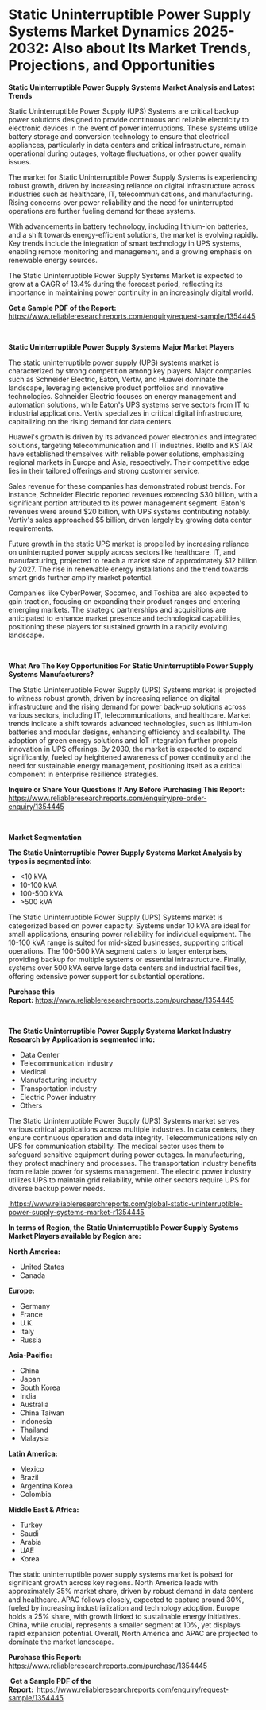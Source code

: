 <p><h1>Static Uninterruptible Power Supply Systems Market Dynamics 2025-2032: Also about Its Market Trends, Projections, and Opportunities</h1></p><p><strong>Static Uninterruptible Power Supply Systems Market Analysis and Latest Trends</strong></p>
<p><p>Static Uninterruptible Power Supply (UPS) Systems are critical backup power solutions designed to provide continuous and reliable electricity to electronic devices in the event of power interruptions. These systems utilize battery storage and conversion technology to ensure that electrical appliances, particularly in data centers and critical infrastructure, remain operational during outages, voltage fluctuations, or other power quality issues. </p><p>The market for Static Uninterruptible Power Supply Systems is experiencing robust growth, driven by increasing reliance on digital infrastructure across industries such as healthcare, IT, telecommunications, and manufacturing. Rising concerns over power reliability and the need for uninterrupted operations are further fueling demand for these systems. </p><p>With advancements in battery technology, including lithium-ion batteries, and a shift towards energy-efficient solutions, the market is evolving rapidly. Key trends include the integration of smart technology in UPS systems, enabling remote monitoring and management, and a growing emphasis on renewable energy sources. </p><p>The Static Uninterruptible Power Supply Systems Market is expected to grow at a CAGR of 13.4% during the forecast period, reflecting its importance in maintaining power continuity in an increasingly digital world.</p></p>
<p><strong>Get a Sample PDF of the Report:&nbsp;</strong> <a href="https://www.reliableresearchreports.com/enquiry/request-sample/1354445?utm_campaign=11&utm_medium=2&utm_source=Github&utm_content=ia&utm_term=12042025&utm_id=static-uninterruptible-power-supply-systems">https://www.reliableresearchreports.com/enquiry/request-sample/1354445</a></p>
<p>&nbsp;</p>
<p><strong>Static Uninterruptible Power Supply Systems Major Market Players</strong></p>
<p><p>The static uninterruptible power supply (UPS) systems market is characterized by strong competition among key players. Major companies such as Schneider Electric, Eaton, Vertiv, and Huawei dominate the landscape, leveraging extensive product portfolios and innovative technologies. Schneider Electric focuses on energy management and automation solutions, while Eaton's UPS systems serve sectors from IT to industrial applications. Vertiv specializes in critical digital infrastructure, capitalizing on the rising demand for data centers.</p><p>Huawei's growth is driven by its advanced power electronics and integrated solutions, targeting telecommunication and IT industries. Riello and KSTAR have established themselves with reliable power solutions, emphasizing regional markets in Europe and Asia, respectively. Their competitive edge lies in their tailored offerings and strong customer service.</p><p>Sales revenue for these companies has demonstrated robust trends. For instance, Schneider Electric reported revenues exceeding $30 billion, with a significant portion attributed to its power management segment. Eaton's revenues were around $20 billion, with UPS systems contributing notably. Vertiv's sales approached $5 billion, driven largely by growing data center requirements.</p><p>Future growth in the static UPS market is propelled by increasing reliance on uninterrupted power supply across sectors like healthcare, IT, and manufacturing, projected to reach a market size of approximately $12 billion by 2027. The rise in renewable energy installations and the trend towards smart grids further amplify market potential.</p><p>Companies like CyberPower, Socomec, and Toshiba are also expected to gain traction, focusing on expanding their product ranges and entering emerging markets. The strategic partnerships and acquisitions are anticipated to enhance market presence and technological capabilities, positioning these players for sustained growth in a rapidly evolving landscape.</p></p>
<p>&nbsp;</p>
<p><strong>What Are The Key Opportunities For Static Uninterruptible Power Supply Systems Manufacturers?</strong></p>
<p><p>The Static Uninterruptible Power Supply (UPS) Systems market is projected to witness robust growth, driven by increasing reliance on digital infrastructure and the rising demand for power back-up solutions across various sectors, including IT, telecommunications, and healthcare. Market trends indicate a shift towards advanced technologies, such as lithium-ion batteries and modular designs, enhancing efficiency and scalability. The adoption of green energy solutions and IoT integration further propels innovation in UPS offerings. By 2030, the market is expected to expand significantly, fueled by heightened awareness of power continuity and the need for sustainable energy management, positioning itself as a critical component in enterprise resilience strategies.</p></p>
<p><strong>Inquire or Share Your Questions If Any Before Purchasing This Report:</strong> <a href="https://www.reliableresearchreports.com/enquiry/pre-order-enquiry/1354445?utm_campaign=11&utm_medium=2&utm_source=Github&utm_content=ia&utm_term=12042025&utm_id=static-uninterruptible-power-supply-systems">https://www.reliableresearchreports.com/enquiry/pre-order-enquiry/1354445</a></p>
<p>&nbsp;</p>
<p><strong>Market Segmentation</strong></p>
<p><strong>The Static Uninterruptible Power Supply Systems Market Analysis by types is segmented into:</strong></p>
<p><ul><li><10 kVA</li><li>10-100 kVA</li><li>100-500 kVA</li><li>>500 kVA</li></ul></p>
<p><p>The Static Uninterruptible Power Supply (UPS) Systems market is categorized based on power capacity. Systems under 10 kVA are ideal for small applications, ensuring power reliability for individual equipment. The 10-100 kVA range is suited for mid-sized businesses, supporting critical operations. The 100-500 kVA segment caters to larger enterprises, providing backup for multiple systems or essential infrastructure. Finally, systems over 500 kVA serve large data centers and industrial facilities, offering extensive power support for substantial operations.</p></p>
<p><strong>Purchase this Report:&nbsp;</strong><a href="https://www.reliableresearchreports.com/purchase/1354445?utm_campaign=11&utm_medium=2&utm_source=Github&utm_content=ia&utm_term=12042025&utm_id=static-uninterruptible-power-supply-systems">https://www.reliableresearchreports.com/purchase/1354445</a></p>
<p>&nbsp;</p>
<p><strong>The Static Uninterruptible Power Supply Systems Market Industry Research by Application is segmented into:</strong></p>
<p><ul><li>Data Center</li><li>Telecommunication industry</li><li>Medical</li><li>Manufacturing industry</li><li>Transportation industry</li><li>Electric Power industry</li><li>Others</li></ul></p>
<p><p>The Static Uninterruptible Power Supply (UPS) Systems market serves various critical applications across multiple industries. In data centers, they ensure continuous operation and data integrity. Telecommunications rely on UPS for communication stability. The medical sector uses them to safeguard sensitive equipment during power outages. In manufacturing, they protect machinery and processes. The transportation industry benefits from reliable power for systems management. The electric power industry utilizes UPS to maintain grid reliability, while other sectors require UPS for diverse backup power needs.</p></p>
<p><a href="https://www.reliableresearchreports.com/global-static-uninterruptible-power-supply-systems-market-r1354445?utm_campaign=11&utm_medium=2&utm_source=Github&utm_content=ia&utm_term=12042025&utm_id=static-uninterruptible-power-supply-systems">&nbsp;https://www.reliableresearchreports.com/global-static-uninterruptible-power-supply-systems-market-r1354445</a></p>
<p><strong>In terms of Region, the Static Uninterruptible Power Supply Systems Market Players available by Region are:</strong></p>
<p>
    <p> <strong> North America: </strong>
        <ul>
            <li>United States</li>
            <li>Canada</li>
        </ul>
        </p> 
    <p> <strong> Europe: </strong>
        <ul>
            <li>Germany</li>
            <li>France</li>
            <li>U.K.</li>
            <li>Italy</li>
            <li>Russia</li>
        </ul>
        </p> 
    <p> <strong> Asia-Pacific: </strong>
        <ul>
            <li>China</li>
            <li>Japan</li>
            <li>South Korea</li>
            <li>India</li>
            <li>Australia</li>
            <li>China Taiwan</li>
            <li>Indonesia</li>
            <li>Thailand</li>
            <li>Malaysia</li>
        </ul>
        </p> 
    <p> <strong> Latin America: </strong>
        <ul>
            <li>Mexico</li>
            <li>Brazil</li>
            <li>Argentina Korea</li>
            <li>Colombia</li>
        </ul>
        </p> 
    <p> <strong> Middle East & Africa: </strong>
        <ul>
            <li>Turkey</li>
            <li>Saudi</li>
            <li>Arabia</li>
            <li>UAE</li>
            <li>Korea</li>
        </ul>
    </p>
    </p>
<p><p>The static uninterruptible power supply systems market is poised for significant growth across key regions. North America leads with approximately 35% market share, driven by robust demand in data centers and healthcare. APAC follows closely, expected to capture around 30%, fueled by increasing industrialization and technology adoption. Europe holds a 25% share, with growth linked to sustainable energy initiatives. China, while crucial, represents a smaller segment at 10%, yet displays rapid expansion potential. Overall, North America and APAC are projected to dominate the market landscape.</p></p>
<p><strong>Purchase this Report: </strong><a href="https://www.reliableresearchreports.com/purchase/1354445?utm_campaign=11&utm_medium=2&utm_source=Github&utm_content=ia&utm_term=12042025&utm_id=static-uninterruptible-power-supply-systems">https://www.reliableresearchreports.com/purchase/1354445</a></p>
<p>&nbsp;<strong>Get a Sample PDF of the Report:&nbsp;&nbsp;</strong><a href="https://www.reliableresearchreports.com/enquiry/request-sample/1354445?utm_campaign=11&utm_medium=2&utm_source=Github&utm_content=ia&utm_term=12042025&utm_id=static-uninterruptible-power-supply-systems">https://www.reliableresearchreports.com/enquiry/request-sample/1354445</a></p>
<p><strong></strong></p>
<p><p></p><p></p><p></p></p>